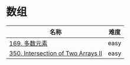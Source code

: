 # 数组

**名称**|**难度**
--------|--------
[169. 多数元素](../problems/169.%20多数元素)|easy
[350. Intersection of Two Arrays II](../problems/350.%20Intersection%20of%20Two%20Arrays%20II)|easy
